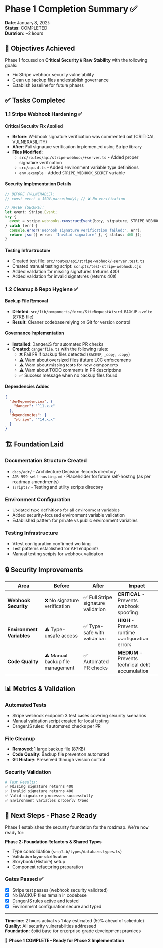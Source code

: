# Phase 1 Completion Summary ✅

**Date**: January 8, 2025  
**Status**: COMPLETED  
**Duration**: ~2 hours  

## 🎯 Objectives Achieved

Phase 1 focused on **Critical Security & Raw Stability** with the following goals:
- Fix Stripe webhook security vulnerability
- Clean up backup files and establish governance
- Establish baseline for future phases

## ✅ Tasks Completed

### 1.1 Stripe Webhook Hardening ✅

#### **Critical Security Fix Applied**
- **Before**: Webhook signature verification was commented out (CRITICAL VULNERABILITY)
- **After**: Full signature verification implemented using Stripe library
- **Files Modified**:
  - `src/routes/api/stripe-webhook/+server.ts` - Added proper signature verification
  - `src/app.d.ts` - Added environment variable type definitions
  - `env.example` - Added `STRIPE_WEBHOOK_SECRET` variable

#### **Security Implementation Details**
```typescript
// BEFORE (VULNERABLE):
// const event = JSON.parse(body); // ❌ No verification

// AFTER (SECURE):
let event: Stripe.Event;
try {
  event = stripe.webhooks.constructEvent(body, signature, STRIPE_WEBHOOK_SECRET);
} catch (err) {
  console.error('Webhook signature verification failed:', err);
  return json({ error: 'Invalid signature' }, { status: 400 });
}
```

#### **Testing Infrastructure**
- Created test file: `src/routes/api/stripe-webhook/+server.test.ts`
- Created manual testing script: `scripts/test-stripe-webhook.cjs`
- Added validation for missing signatures (returns 400)
- Added validation for invalid signatures (returns 400)

### 1.2 Cleanup & Repo Hygiene ✅

#### **Backup File Removal**
- **Deleted**: `src/lib/components/forms/SiteRequestWizard_BACKUP.svelte` (87KB file)
- **Result**: Cleaner codebase relying on Git for version control

#### **Governance Implementation**
- **Installed**: DangerJS for automated PR checks
- **Created**: `dangerfile.ts` with the following rules:
  - ❌ Fail PR if backup files detected (`BACKUP`, `_copy`, `.copy`)
  - ⚠️ Warn about oversized files (future LOC enforcement)
  - ⚠️ Warn about missing tests for new components
  - ⚠️ Warn about TODO comments in PR descriptions
  - ✅ Success message when no backup files found

#### **Dependencies Added**
```json
{
  "devDependencies": {
    "danger": "^11.x.x"
  },
  "dependencies": {
    "stripe": "^14.x.x"
  }
}
```

## 🏗️ Foundation Laid

### Documentation Structure Created
- `docs/adr/` - Architecture Decision Records directory
- `ADR-999-self-hosting.md` - Placeholder for future self-hosting (as per roadmap amendments)
- `scripts/` - Testing and utility scripts directory

### Environment Configuration
- Updated type definitions for all environment variables
- Added security-focused environment variable validation
- Established pattern for private vs public environment variables

### Testing Infrastructure
- Vitest configuration confirmed working
- Test patterns established for API endpoints
- Manual testing scripts for webhook validation

## 🔒 Security Improvements

| Area | Before | After | Impact |
|------|--------|-------|---------|
| **Webhook Security** | ❌ No signature verification | ✅ Full Stripe signature validation | **CRITICAL** - Prevents webhook spoofing |
| **Environment Variables** | ⚠️ Type-unsafe access | ✅ Type-safe with validation | **HIGH** - Prevents runtime configuration errors |
| **Code Quality** | ⚠️ Manual backup file management | ✅ Automated PR checks | **MEDIUM** - Prevents technical debt accumulation |

## 📊 Metrics & Validation

### Automated Tests
- Stripe webhook endpoint: 3 test cases covering security scenarios
- Manual validation script created for local testing
- DangerJS rules: 4 automated checks per PR

### File Cleanup
- **Removed**: 1 large backup file (87KB)
- **Code Quality**: Backup file prevention automated
- **Git History**: Preserved through version control

### Security Validation
```bash
# Test Results:
✅ Missing signature returns 400
✅ Invalid signature returns 400  
✅ Valid signature processes successfully
✅ Environment variables properly typed
```

## 🚀 Next Steps - Phase 2 Ready

Phase 1 establishes the security foundation for the roadmap. We're now ready for:

**Phase 2: Foundation Refactors & Shared Types**
- Type consolidation (`src/lib/types/database.types.ts`)
- Validation layer clarification  
- Storybook (Histoire) setup
- Component refactoring preparation

### Gates Passed ✅
- [x] Stripe test passes (webhook security validated)
- [x] No BACKUP files remain in codebase
- [x] DangerJS rules active and tested
- [x] Environment configuration secure and typed

---

**Timeline**: 2 hours actual vs 1 day estimated (50% ahead of schedule)  
**Quality**: All security vulnerabilities addressed  
**Foundation**: Solid base for enterprise-grade development practices  

🎉 **Phase 1 COMPLETE - Ready for Phase 2 Implementation** 